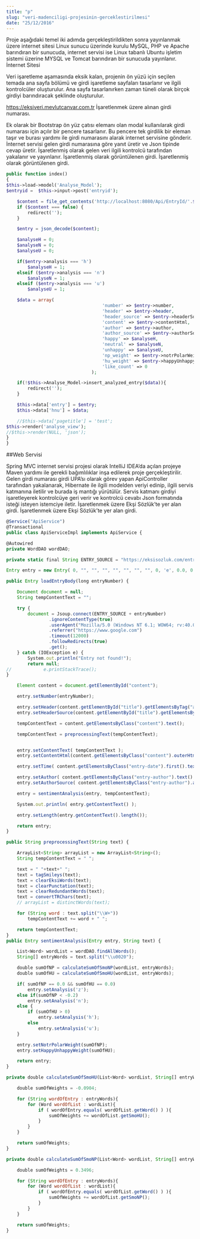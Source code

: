 ```yaml
---
title: "p"
slug: "veri-madenciligi-projesinin-gerceklestirilmesi"
date: "25/12/2016"
---
```


Proje aşağıdaki temel iki adımda gerçekleştirildikten sonra yayınlanmak üzere internet sitesi Linux sunucu üzerinde kurulu MySQL, PHP ve Apache barındıran bir sunucuda, internet servisi ise Linux tabanlı Ubuntu işletim sistemi üzerine MYSQL ve Tomcat barındıran bir sunucuda yayınlanır.
İnternet Sitesi

Veri işaretleme aşamasında eksik kalan, projenin ön yüzü için seçilen temada ana sayfa bölümü ve girdi işaretleme sayfaları tasarlanır ve ilgili kontrolcüler oluşturulur. Ana sayfa tasarlanırken zaman tüneli olarak birçok girdiyi barındıracak şeklinde oluşturulur.

https://eksiveri.mevlutcanvar.com.tr İşaretlenmek üzere alınan girdi numarası.

Ek olarak bir Bootstrap ön yüz çatısı elemanı olan modal kullanılarak girdi numarası için açılır bir pencere tasarlanır. Bu pencere tek girdilik bir eleman taşır ve burası yardımı ile girdi numarasını alarak internet servisine gönderir. İnternet servisi gelen girdi numarasına göre yanıt üretir ve Json tipinde cevap üretir. İşaretlenmiş olarak gelen veri ilgili kontrolcü tarafından yakalanır ve yayınlanır.
İşaretlenmiş olarak görüntülenen girdi. İşaretlenmiş olarak görüntülenen girdi.

```php
public function index()
{
$this->load->model('Analyse_Model');
$entryid =  $this->input->post('entryid');

	$content = file_get_contents('http://localhost:8080/Api/EntryId/'.$entryid);
	if ($content === false) {
		redirect('');
	}

	$entry = json_decode($content);

	$analyseH = 0;
	$analyseN = 0;
	$analyseU = 0;

	if($entry->analysis === 'h')
		$analyseH = 1;
	elseif ($entry->analysis === 'n')
		$analyseN = 1;
	elseif ($entry->analysis === 'u')
		$analyseU = 1;

	$data = array(
									'number' => $entry->number,
									'header' => $entry->header,
									'header_source' => $entry->headerSource,
									'content' => $entry->contentHtml,
									'author' => $entry->author,
									'author_source' => $entry->authorSource,
									'happy' => $analyseH,
									'neutral' => $analyseN,
									'unhappy' => $analyseU,
									'np_weight' => $entry->notrPolarWeight,
									'hu_weight' => $entry->happyUnhappyWeight,
									'like_count' => 0
								);

	if(!$this->Analyse_Model->insert_analyzed_entry($data)){
		redirect('');
	}

	$this->data['entry'] = $entry;
	$this->data['hnu'] = $data;

	//$this->data['pagetitle'] = 'test';
$this->render('analyse_view');
//$this->render(NULL, 'json');
}
}
```

##Web Servisi

Spring MVC internet servisi projesi olarak IntelliJ IDEA’da açılan projeye Maven yardımı ile gerekli bağımlılıklar inşa edilerek proje gerçekleştirilir. Gelen girdi numarası girdi UPA’sı olarak görev yapan ApiController tarafından yakalanarak, Hibernate ile ilgili modelden veriyi edinip, ilgili servis katmanına iletilir ve burada iş mantığı yürütülür. Servis katmanı girdiyi işaretleyerek kontrolcüye geri verir ve kontrolcü cevabı Json formatında isteği isteyen istemciye iletir.
İşaretlenmek üzere Ekşi Sözlük’te yer alan girdi. İşaretlenmek üzere Ekşi Sözlük’te yer alan girdi.

```jsx
@Service("ApiService")
@Transactional
public class ApiServiceImpl implements ApiService {

@Autowired
private WordDAO wordDAO;

private static final String ENTRY_SOURCE = "https://eksisozluk.com/entry/";

Entry entry = new Entry( 0, "", "", "", "", "", "", "", 0, 'e', 0.0, 0.0 );

public Entry loadEntryBody(long entryNumber) {

    Document document = null;
    String tempContentText = "";

    try {
        document = Jsoup.connect(ENTRY_SOURCE + entryNumber)
                .ignoreContentType(true)
                .userAgent("Mozilla/5.0 (Windows NT 6.1; WOW64; rv:40.0) Gecko/20100101 Firefox/40.1")
                .referrer("https://www.google.com")
                .timeout(12000)
                .followRedirects(true)
                .get();
    } catch (IOException e) {
        System.out.println("Entry not found!");
        return null;
//            e.printStackTrace();
}

    Element content = document.getElementById("content");

    entry.setNumber(entryNumber);

    entry.setHeader(content.getElementById("title").getElementsByTag("a").select("span").text());
    entry.setHeaderSource(content.getElementById("title").getElementsByTag("a").attr("href"));

    tempContentText = content.getElementsByClass("content").text();

    tempContentText = preprocessingText(tempContentText);


    entry.setContentText( tempContentText );
    entry.setContentHtml(content.getElementsByClass("content").outerHtml());

    entry.setTime( content.getElementsByClass("entry-date").first().text() );

    entry.setAuthor( content.getElementsByClass("entry-author").text() );
    entry.setAuthorSource( content.getElementsByClass("entry-author").attr("href") );

    entry = sentimentAnalysis(entry, tempContentText);

    System.out.println( entry.getContentText() );

    entry.setLength(entry.getContentText().length());

    return entry;
}

public String preprocessingText(String text) {

    ArrayList<String> arrayList = new ArrayList<String>();
    String tempContentText = " ";

    text = " "+text+" ";
    text = tagSmileys(text);
    text = clearEksiWords(text);
    text = clearPunctation(text);
    text = clearRedundantWords(text);
    text = convertTRChars(text);
    // arrayList = distinctWords(text);

    for (String word : text.split("\\W+"))
        tempContentText += word + " ";

    return tempContentText;
}
public Entry sentimentAnalysis(Entry entry, String text) {

    List<Word> wordList = wordDAO.findAllWords();
    String[] entryWords = text.split("\\u0020");

    double sumOfNP = calculateSumOfSmoNP(wordList, entryWords);
    double sumOfHU = calculateSumOfSmoHU(wordList, entryWords);

    if( sumOfNP == 0.0 && sumOfHU == 0.0)
        entry.setAnalysis('z');
    else if(sumOfNP < -0.2)
        entry.setAnalysis('n');
    else {
        if (sumOfHU > 0)
            entry.setAnalysis('h');
        else
            entry.setAnalysis('u');
    }

    entry.setNotrPolarWeight(sumOfNP);
    entry.setHappyUnhappyWeight(sumOfHU);

    return entry;
}

private double calculateSumOfSmoHU(List<Word> wordList, String[] entryWords) {

    double sumOfWeights = -0.0904;

    for (String wordOfEntry : entryWords){
        for (Word wordOfList : wordList){
            if ( wordOfEntry.equals( wordOfList.getWord() ) ){
                sumOfWeights += wordOfList.getSmoHU();
            }
        }
    }

    return sumOfWeights;
}

private double calculateSumOfSmoNP(List<Word> wordList, String[] entryWords) {

    double sumOfWeights = 0.3496;

    for (String wordOfEntry : entryWords){
        for (Word wordOfList : wordList){
            if ( wordOfEntry.equals( wordOfList.getWord() ) ){
                sumOfWeights += wordOfList.getSmoNP();
            }
        }
    }

    return sumOfWeights;
}
```
